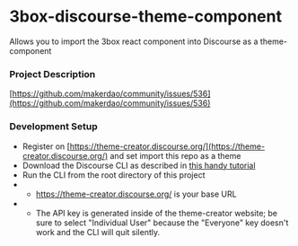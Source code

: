 # 3box-discourse-theme-component
Allows you to import the 3box react component into Discourse as a theme-component

### Project Description
[https://github.com/makerdao/community/issues/536](https://github.com/makerdao/community/issues/536)

### Development Setup
- Register on [https://theme-creator.discourse.org/](https://theme-creator.discourse.org/) and set import this repo as a theme
- Download the Discourse CLI as described in [this handy tutorial](https://meta.discourse.org/t/beginners-guide-to-using-theme-creator-and-theme-cli-to-start-building-a-discourse-theme/108444)
- Run the CLI from the root directory of this project
- - https://theme-creator.discourse.org/ is your base URL
- - The API key is generated inside of the theme-creator website; be sure to select "Individual User" because the "Everyone" key doesn't work and the CLI will quit silently.
